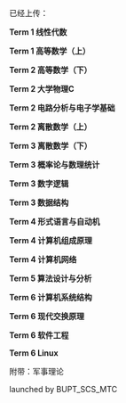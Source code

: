 已经上传：

**Term 1 线性代数**

**Term 1 高等数学（上）**

**Term 2 高等数学（下）**

**Term 2 大学物理C**

**Term 2 电路分析与电子学基础**

**Term 2 离散数学（上）**

**Term 3 离散数学（下）**

**Term 3 概率论与数理统计**

**Term 3 数字逻辑**

**Term 3 数据结构**

**Term 4 形式语言与自动机**

**Term 4 计算机组成原理**

**Term 4 计算机网络**

**Term 5 算法设计与分析**

**Term 6 计算机系统结构**

**Term 6 现代交换原理**

**Term 6 软件工程**

**Term 6 Linux**

附带：军事理论

launched by BUPT_SCS_MTC
